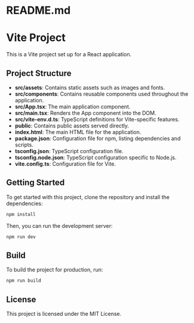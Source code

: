 # README.md

# Vite Project

This is a Vite project set up for a React application. 

## Project Structure

- **src/assets**: Contains static assets such as images and fonts.
- **src/components**: Contains reusable components used throughout the application.
- **src/App.tsx**: The main application component.
- **src/main.tsx**: Renders the App component into the DOM.
- **src/vite-env.d.ts**: TypeScript definitions for Vite-specific features.
- **public**: Contains public assets served directly.
- **index.html**: The main HTML file for the application.
- **package.json**: Configuration file for npm, listing dependencies and scripts.
- **tsconfig.json**: TypeScript configuration file.
- **tsconfig.node.json**: TypeScript configuration specific to Node.js.
- **vite.config.ts**: Configuration file for Vite.

## Getting Started

To get started with this project, clone the repository and install the dependencies:

```bash
npm install
```

Then, you can run the development server:

```bash
npm run dev
```

## Build

To build the project for production, run:

```bash
npm run build
```

## License

This project is licensed under the MIT License.